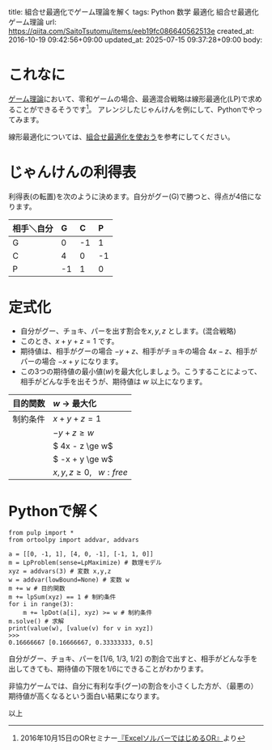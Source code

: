 title: 組合せ最適化でゲーム理論を解く
tags: Python 数学 最適化 組合せ最適化 ゲーム理論
url: https://qiita.com/SaitoTsutomu/items/eeb19fc086640562513e
created_at: 2016-10-19 09:42:56+09:00
updated_at: 2025-07-15 09:37:28+09:00
body:

# これなに
[ゲーム理論](https://ja.wikipedia.org/wiki/%E3%82%B2%E3%83%BC%E3%83%A0%E7%90%86%E8%AB%96)において、零和ゲームの場合、最適混合戦略は線形最適化(LP)で求めることができるそうです[^1]。
アレンジしたじゃんけんを例にして、Pythonでやってみます。

線形最適化については、[組合せ最適化を使おう](http://qiita.com/Tsutomu-KKE@github/items/bfbf4c185ed7004b5721)を参考にしてください。

[^1]: 2016年10月15日のORセミナー[『ExcelソルバーではじめるOR』](https://orsj.org/or-seminar-archive)より


# じゃんけんの利得表
利得表(の転置)を次のように決めます。自分がグー(G)で勝つと、得点が4倍になります。

相手＼自分|G|C|P
:--|:--|:--|:--
G|0|-1|1
C|4|0|-1
P|-1|1|0

# 定式化

- 自分がグー、チョキ、パーを出す割合を$x, y, z$ とします。(混合戦略)
- このとき、$x+y+z = 1$ です。
- 期待値は、相手がグーの場合 $-y + z$、相手がチョキの場合 $4x - z$、相手がパーの場合 $-x + y$ になります。
- この3つの期待値の最小値($w$)を最大化しましょう。こうすることによって、相手がどんな手を出そうが、期待値は $w$ 以上になります。

|目的関数| $w$ → 最大化|
|:--|:--|
|制約条件|$x+y+z = 1$|
| |$-y + z \ge w$|
| |$ 4x - z \ge w$|
| |$ -x + y \ge w$|
| |$x,y,z \ge 0, ~~~ w: free$|

# Pythonで解く

```py3:python
from pulp import *
from ortoolpy import addvar, addvars

a = [[0, -1, 1], [4, 0, -1], [-1, 1, 0]]
m = LpProblem(sense=LpMaximize) # 数理モデル
xyz = addvars(3) # 変数 x,y,z
w = addvar(lowBound=None) # 変数 w
m += w # 目的関数
m += lpSum(xyz) == 1 # 制約条件
for i in range(3):
    m += lpDot(a[i], xyz) >= w # 制約条件
m.solve() # 求解
print(value(w), [value(v) for v in xyz])
>>>
0.16666667 [0.16666667, 0.33333333, 0.5]
```

自分がグー、チョキ、パーを[1/6, 1/3, 1/2] の割合で出すと、相手がどんな手を出してきても、期待値の下限を1/6にできることがわかります。

非協力ゲームでは、自分に有利な手(グー)の割合を小さくした方が、（最悪の）期待値が高くなるという面白い結果になります。

以上

